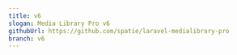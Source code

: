 ```yaml
---
title: v6
slogan: Media Library Pro v6
githubUrl: https://github.com/spatie/laravel-medialibrary-pro
branch: v6
---
```

